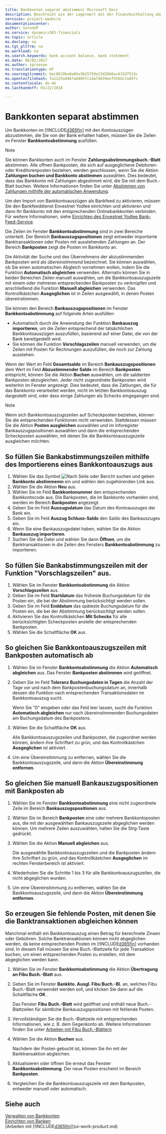```yaml
---
title: Bankkonten separat abstimmen| Microsoft Docs
description: Beschreibt wie der Lagerwert mit der Finanzbuchhaltung abgestimmt wird.
services: project-madeira
documentationcenter: 
author: SorenGP
ms.service: dynamics365-financials
ms.topic: article
ms.devlang: na
ms.tgt_pltfrm: na
ms.workload: na
ms.search.keywords: bank account balance, bank statement
ms.date: 06/02/2017
ms.author: sgroespe
ms.translationtype: HT
ms.sourcegitcommit: bec0619be0a65e3625759e13d2866ac615d7513c
ms.openlocfilehash: fa1225e8467ab805fc14afdd39eef556dc7ad5fc
ms.contentlocale: de-de
ms.lasthandoff: 03/22/2018

---
```

# <a name="reconcile-bank-accounts-separately"></a>Bankkonten separat abstimmen
Um Bankkonten im [!INCLUDE[d365fin](includes/d365fin_md.md)] mit den Kontoauszügen abzustimmen, die Sie von der Bank erhalten haben, müssen Sie die Zeilen im Fenster **Bankkontoabstimmung** ausfüllen.

> [!NOTE]  
>   Sie können Bankkonten auch im Fenster **Zahlungsabstimmungsbuch.-Blatt** abstimmen. Alle offnen Bankposten, die sich auf ausgeglichene Debitoren- oder Kreditorenposten beziehen, werden geschlossen, wenn Sie die Aktion **Zahlungen buchen und Bankkonto abstimmen** auswählen. Dies bedeutet, dass das Bankkonto mit Zahlungen abgestimmt wird, die Sie mit dem Buch.-Blatt buchen. Weitere Informationen finden Sie unter [Abstimmen von Zahlungen mithilfe der automatischen Anwendung](receivables-how-reconcile-payments-auto-application.md).

Um den Import von Bankkontoauszügen als Bankfeed zu aktivieren, müssen Sie den Bankfeeddienst Envestnet Yodlee einrichten und aktivieren und dann Ihr Bankkonto mit den entsprechenden Onlinebankkonten verbinden. Für weitere Informationen, siehe [Einrichten des Envestnet Yodlee Bank-Feed-Service](bank-how-setup-bank-statement-service.md).

Die Zeilen im Fenster **Bankkontoabstimmung** sind in zwei Bereiche unterteilt. Der Bereich **Bankauszugspositionen** zeigt entweder importierte Banktransaktionen oder Posten mit ausstehenden Zahlungen an. Der Bereich **Bankposten** zeigt die Posten im Bankkonto an.

Die Aktivität der Suche und des Übernehmens der abzustimmenden Bankposten wird als *übereinstimmend* bezeichnet. Sie können auswählen, ob Sie einen automatischen Abgleich vornehmen wollen, indem Sie die Funktion **Automatisch abgleichen** verwenden. Alternativ können Sie in beiden Bereichen Zeilen manuell auswählen, um die Bankkontoauszugszeile mit einem oder mehreren entsprechenden Bankposten zu verknüpfen und anschließend die Funktion **Manuell abgleichen** verwenden. Das Kontrollkästchen **Ausgeglichen** ist in Zeilen ausgewählt, in denen Posten übereinstimmen.

Sie können den Bereich **Bankauszugspositionen** im Fenster **Bankkontoabstimmung** auf folgende Arten ausfüllen:

* Automatisch durch die Anwendung der Funktion **Bankauszug importieren**, um die Zeilen entsprechend der tatsächlichen Bankkontoauszügen auszufüllen, basierend auf einer Datei, die von der Bank bereitgestellt wird.
* Sie können die Funktion **Vorschlagszeilen** manuell verwenden, um die Zeilen mit Posten für Rechnungen auszufüllen, die noch zur Zahlung ausstehen.

Wenn der Wert im Feld **Gesamtsaldo** im Bereich **Bankauszugspositionen** dem Wert im Feld **Abzustimmender Saldo** im Bereich **Bankposten** entspricht, können Sie die Aktion **Buchen** auswählen, um die saldierten Bankposten abzugleichen. Jeder nicht zugeordnete Bankposten wird weiterhin im Fenster angezeigt. Dies bedeutet, dass die Zahlungen, die für das Bankkonto verarbeitet werden, nicht im letzten Bankkontoauszug dargestellt sind, oder dass einige Zahlungen als Schecks eingegangen sind.

> [!NOTE]  
>   Wenn sich Bankkontoauszugszeilen auf Scheckposten beziehen, können Sie die entsprechenden Funktionen nicht verwenden. Stattdessen müssen Sie die Aktion **Posten ausgleichen** auswählen und im Inforegister Bankauszugspositionen auswählen und dann die entsprechenden Scheckposten auswählen, mit denen Sie die Bankkontoauszugszeile ausgleichen möchten.

## <a name="to-fill-bank-reconciliation-lines-by-importing-a-bank-statement"></a>So füllen Sie Bankabstimmungszeilen mithilfe des Importierens eines Bankkontoauszugs aus
1. Wählen Sie das Symbol ![Nach Seite oder Bericht suchen](media/ui-search/search_small.png "Nach Seite oder Bericht suchen") und geben **Bankkonto abstimmemn** ein und wählen den zugehörenden Link aus.
2. Wählen Sie die Aktion **Neu** aus.
3. Wählen Sie im Feld **Bankkontonummer** den entsprechenden Bankkontocode aus. Die Bankposten, die im Bankkonto vorhanden sind, werden im Bereich **Bankposten** angezeigt.
4. Geben Sie im Feld **Auszugsdatum** das Datum des Kontoauszuges der Bank ein.
5. Geben Sie im Feld **Auszug Schluss-Saldo** den Saldo des Bankauszuges ein.
6. Wenn Sie eine Bankauszugsdatei haben, wählen Sie die Aktion **Bankauszug importieren**.
7. Suchen Sie die Datei und wählen Sie dann **Öffnen**, um die Banktransaktionen in die Zeilen des Fensters **Bankkontoabstimmung** zu importieren.

## <a name="to-fill-bank-reconciliation-lines-with-the-suggest-lines-function"></a>So füllen Sie Bankabstimmungszeilen mit der Funktion "Vorschlagszeilen" aus.
1. Wählen Sie im Fenster **Bankkontoabstimmung** die Aktion **Vorschlagszeilen** aus.
2. Geben Sie im Feld **Startdatum** das früheste Buchungsdatum für die Posten ein, die bei der Abstimmung berücksichtigt werden sollen.
3. Geben Sie im Feld **Enddatum** das späteste Buchungsdatum für die Posten ein, die bei der Abstimmung berücksichtigt werden sollen.
4. Aktivieren Sie das Kontrollkästchen **Mit Schecks** für alle berücksichtigten Scheckposten anstelle der entsprechenden Bankposten.
5. Wählen Sie die Schaltfläche **OK** aus.

## <a name="to-match-bank-statement-lines-with-bank-account-ledger-entries-automatically"></a>So gleichen Sie Bankkontoauszugszeilen mit Bankposten automatisch ab
1. Wählen Sie im Fenster **Bankkontoabstimmung** die Aktion **Automatisch abgleichen** aus. Das Fenster **Bankposten abstimmen** wird geöffnet.
2. Geben Sie im Feld **Toleranz Buchungsdaten in Tagen** die Anzahl der Tage vor und nach dem Bankpostenbuchungsdatum an, innerhalb dessen die Funktion nach entsprechenden Transaktionsdaten im Bankkontoauszug sucht.

    Wenn Sie "0" eingeben oder das Feld leer lassen, sucht die Funktion **Automatisch abgleichen** nur nach übereinstimmenden Buchungsdaten am Buchungsdatum des Bankpostens.
3. Wählen Sie die Schaltfläche **OK** aus.

    Alle Bankkontoauszugszeilen und Bankposten, die zugeordnet werden können, ändern ihre Schriftart zu grün, und das Kontrollkästchen **Ausgeglichen** ist aktiviert.
4. Um eine Übereinstimmung zu entfernen, wählen Sie die Bankkontoauszugszeile, und dann die Aktion **Übereinstimmung entfernen**.

## <a name="to-match-bank-statement-lines-with-bank-account-ledger-entries-manually"></a>So gleichen Sie manuell Bankauszugspositionen mit Bankposten ab
1. Wählen Sie im Fenster **Bankkontoabstimmung** eine nicht zugeordnete Zeile im Bereich **Bankauszugspositionen** aus.
2. Wählen Sie im Bereich **Bankposten** eine oder mehrere Bankkontoposten aus, die mit der ausgewählten Bankauszugszeile abgeglichen werden können. Um mehrere Zeilen auszuwählen, halten Sie die Strg-Taste gedrückt.
3. Wählen Sie die Aktion **Manuell abgleichen** aus.

    Die ausgewählte Bankkontoauszugszeilen und die Bankposten ändern ihre Schriftart zu grün, und das Kontrollkästchen **Ausgeglichen** im rechten Fensterbereich ist aktiviert.
4. Wiederholen Sie die Schritte 1 bis 3 für alle Bankkontoauszugszeilen, die nicht abgeglichen wurden.
5. Um eine Übereinstimmung zu entfernen, wählen Sie die Bankkontoauszugszeile, und dann die Aktion **Übereinstimmung entfernen**.

## <a name="to-create-missing-ledger-entries-to-match-bank-transactions-with"></a>So erzeugen Sie fehlende Posten, mit denen Sie die Banktransaktionen abgleichen können
Manchmal enthält ein Bankkontoauszug einen Betrag für berechnete Zinsen oder Gebühren. Solche Banktransaktionen können nicht abgeglichen werden, da keine entsprechenden Posten im [!INCLUDE[d365fin](includes/d365fin_md.md)] vorhanden sind. In diesem Fall müssen Sie eine Buch.-Blattzeile für jede Transaktion buchen, um einen entsprechenden Posten zu erstellen, mit dem abgeglichen werden kann.

1. Wählen Sie im Fenster **Bankkontoabstimmung** die Aktion **Übertragung an Fibu Buch.-Blatt** aus.  
2. Geben Sie im Fenster **Bankkto. Ausgl. Fibu Buch.-Bl.** an, welches Fibu Buch.-Blatt verwendet werden soll, und klicken Sie dann auf die Schaltfläche **OK** .

    Das Fenster **Fibu Buch.-Blatt** wird geöffnet und enthält neue Buch.-Blattzeilen für sämtliche Bankauszugspositionen mit fehlende Posten.
3. Vervollständigen Sie die Buch.-Blattzeile mit entsprechenden Informationen, wie z. B. dem Gegenkonto ab. Weitere Informationen finden Sie unter [Arbeiten mit Fibu Buch.-Blättern](ui-work-general-journals.md)  
4. Wählen Sie die Aktion **Buchen** aus.

    Nachdem der Posten gebucht ist, können Sie ihn mit der Banktransaktion abgleichen.
5. Aktualisieren oder öffnen Sie erneut das Fenster **Bankkontoabstimmung**. Der neue Posten erscheint im Bereich **Bankposten**.
6. Vergleichen Sie die Bankkontoauszugszeile mit dem Bankposten, entweder manuell oder automatisch.

## <a name="see-also"></a>Siehe auch
[Verwalten von Bankkonten](bank-manage-bank-accounts.md)  
[Einrichten von Banken](bank-setup-banking.md)  
[Arbeiten mit [!INCLUDE[d365fin](includes/d365fin_md.md)]](ui-work-product.md)

